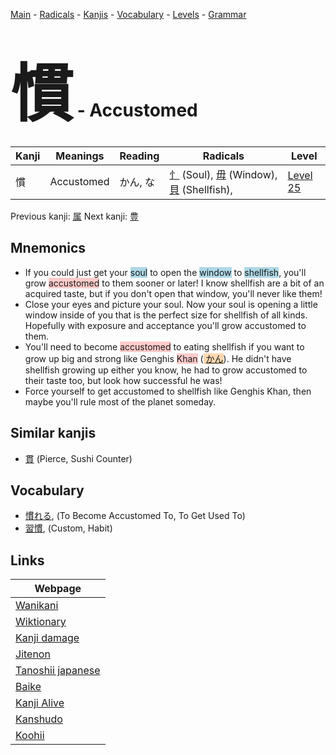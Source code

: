 <style> bigfont {font-size: 100px}</style>
[Main](../index.md) -
[Radicals](../radicals.md) -
[Kanjis](../kanjis.md) -
[Vocabulary](../vocabulary.md) -
[Levels](../levels.md) -
[Grammar](../grammar.md)
# <bigfont> 慣</bigfont> - Accustomed 

| Kanji | Meanings | Reading | Radicals | Level |
| --- | --- | --- | --- | --- |
| 慣 | Accustomed | かん, な | [忄](../radicals/忄.md) (Soul), [毋](../radicals/毋.md) (Window), [貝](../radicals/貝.md) (Shellfish),  | [Level 25](../levels/wk_level25.md) |

Previous kanji: [属](属.md) Next kanji: [豊](豊.md) 

## Mnemonics
 * If you could just get your <span style="background-color:#ADD8E6"> soul</span> to open the <span style="background-color:#ADD8E6"> window</span> to <span style="background-color:#ADD8E6"> shellfish</span>, you'll grow <span style="background-color:#ffcccb"> accustomed</span> to them sooner or later! I know shellfish are a bit of an acquired taste, but if you don't open that window, you'll never like them!
* Close your eyes and picture your soul. Now your soul is opening a little window inside of you that is the perfect size for shellfish of all kinds. Hopefully with exposure and acceptance you'll grow accustomed to them.
* You'll need to become <span style="background-color:#ffcccb"> accustomed</span> to eating shellfish if you want to grow up big and strong like Genghis <span style="background-color:#ffcccb"> Khan</span> (<span style="background-color:#fed8b1"> [かん](https://jisho.org/search/かん)</span>). He didn't have shellfish growing up either you know, he had to grow accustomed to their taste too, but look how successful he was!
* Force yourself to get accustomed to shellfish like Genghis Khan, then maybe you'll rule most of the planet someday.


## Similar kanjis
 * [貫](貫.md) (Pierce, Sushi Counter)


## Vocabulary
 * [慣れる](../vocabulary/慣.md), (To Become Accustomed To, To Get Used To)
* [習慣](../vocabulary/慣.md), (Custom, Habit)



## Links 

| Webpage |
| --- |
| [Wanikani          ](https://www.wanikani.com/kanji/慣) |
| [Wiktionary        ](https://en.wiktionary.org/wiki/慣) |
| [Kanji damage      ](http://www.kanjidamage.com/kanji/search?utf8=✓&q=慣) |
| [Jitenon           ](https://jitenon.com/kanji/慣) |
| [Tanoshii japanese ](https://www.tanoshiijapanese.com/dictionary/kanji.cfm?k=慣) |
| [Baike             ](https://baike.baidu.com/item/慣) |
| [Kanji Alive       ](https://app.kanjialive.com/慣) |
| [Kanshudo          ](https://www.kanshudo.com/searchmn?q=慣) |
| [Koohii            ](https://kanji.koohii.com/study/kanji/慣) |
